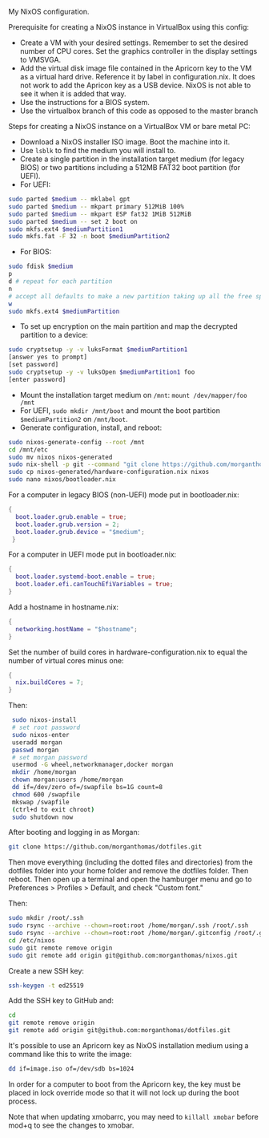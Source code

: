My NixOS configuration.

Prerequisite for creating a NixOS instance in VirtualBox using this config:

* Create a VM with your desired settings. Remember to set the desired number of CPU cores. Set the graphics controller in the display settings to VMSVGA.
* Add the virtual disk image file contained in the Apricorn key to the VM as a virtual hard drive. Reference it by label in configuration.nix. It does not work to add the Apricon key as a USB device. NixOS is not able to see it when it is added that way.
* Use the instructions for a BIOS system.
* Use the virtualbox branch of this code as opposed to the master branch

Steps for creating a NixOS instance on a VirtualBox VM or bare metal PC:

* Download a NixOS installer ISO image. Boot the machine into it.
* Use `lsblk` to find the medium you will install to.
* Create a single partition in the installation target medium (for legacy BIOS) or two partitions including a 512MB FAT32 boot partition (for UEFI). 
* For UEFI:
```bash
sudo parted $medium -- mklabel gpt
sudo parted $medium -- mkpart primary 512MiB 100%
sudo parted $medium -- mkpart ESP fat32 1MiB 512MiB
sudo parted $medium -- set 2 boot on
sudo mkfs.ext4 $mediumPartition1
sudo mkfs.fat -F 32 -n boot $mediumPartition2
```
   * For BIOS:
```bash
sudo fdisk $medium
p
d # repeat for each partition
n
# accept all defaults to make a new partition taking up all the free space
w
sudo mkfs.ext4 $mediumPartition
```
* To set up encryption on the main partition and map the decrypted partition to a device:
```bash
sudo cryptsetup -y -v luksFormat $mediumPartition1
[answer yes to prompt]
[set password]
sudo cryptsetup -y -v luksOpen $mediumPartition1 foo
[enter password]
```
* Mount the installation target medium on `/mnt`: `mount /dev/mapper/foo /mnt`
* For UEFI, `sudo mkdir /mnt/boot` and mount the boot partition `$mediumPartition2` on `/mnt/boot`.
* Generate configuration, install, and reboot: 
```bash
sudo nixos-generate-config --root /mnt
cd /mnt/etc
sudo mv nixos nixos-generated
sudo nix-shell -p git --command "git clone https://github.com/morganthomas/nixos.git"
sudo cp nixos-generated/hardware-configuration.nix nixos
sudo nano nixos/bootloader.nix
```
For a computer in legacy BIOS (non-UEFI) mode put in bootloader.nix:
```nix
{
  boot.loader.grub.enable = true;
  boot.loader.grub.version = 2;
  boot.loader.grub.device = "$medium";
 }
 ```
 For a computer in UEFI mode put in bootloader.nix:
 ```nix
 {
   boot.loader.systemd-boot.enable = true;
   boot.loader.efi.canTouchEfiVariables = true;
 }
 ```
Add a hostname in hostname.nix:
```nix
{
  networking.hostName = "$hostname";
}
```
Set the number of build cores in hardware-configuration.nix to equal the number of virtual cores minus one:
```nix
{
  nix.buildCores = 7;
}
```
 Then:
```bash 
 sudo nixos-install
 # set root password
 sudo nixos-enter
 useradd morgan
 passwd morgan
 # set morgan password
 usermod -G wheel,networkmanager,docker morgan
 mkdir /home/morgan
 chown morgan:users /home/morgan
 dd if=/dev/zero of=/swapfile bs=1G count=8
 chmod 600 /swapfile
 mkswap /swapfile
 (ctrl+d to exit chroot)
 sudo shutdown now
 ```
 
 After booting and logging in as Morgan:
 
 ```bash
 git clone https://github.com/morganthomas/dotfiles.git
 ```
 
 Then move everything (including the dotted files and directories) from the dotfiles folder into your home folder and remove the dotfiles folder. Then reboot. Then open up a terminal and open the hamburger menu and go to Preferences > Profiles > Default, and check "Custom font."

Then:

```bash
sudo mkdir /root/.ssh
sudo rsync --archive --chown=root:root /home/morgan/.ssh /root/.ssh
sudo rsync --archive --chown=root:root /home/morgan/.gitconfig /root/.gitconfig
cd /etc/nixos
sudo git remote remove origin
sudo git remote add origin git@github.com:morganthomas/nixos.git
```

Create a new SSH key:

```bash
ssh-keygen -t ed25519
```

Add the SSH key to GitHub and:

```bash
cd
git remote remove origin
git remote add origin git@github.com:morganthomas/dotfiles.git
```

 It's possible to use an Apricorn key as NixOS installation medium using a command like this to write the image:
 
 ```bash
 dd if=image.iso of=/dev/sdb bs=1024
 ```
 
 In order for a computer to boot from the Apricorn key, the key must be placed in lock override mode so that it will not lock up during the boot process.

Note that when updating xmobarrc, you may need to `killall xmobar` before mod+q to see the changes to xmobar.
